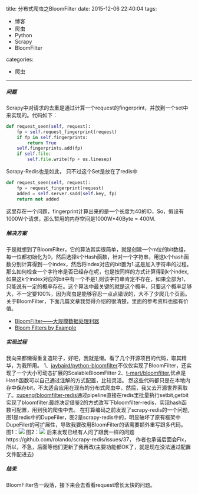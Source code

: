 title: 分布式爬虫之BloomFilter
date: 2015-12-06 22:40:04
tags:
- 博客
- 爬虫
- Python
- Scrapy
- BloomFilter

categories:
- 爬虫
---
##### 问题
Scrapy中对请求的去重是通过计算一个request的fingerprint，并放到一个set中来实现的。代码如下：
```python
def request_seen(self, request):
    fp = self.request_fingerprint(request)
    if fp in self.fingerprints:
        return True
    self.fingerprints.add(fp)
    if self.file:
        self.file.write(fp + os.linesep)
```
Scrapy-Redis也是如此，<!--more--> 只不过这个Set是放在了redis中
```python
def request_seen(self, request):
    fp = request_fingerprint(request)
    added = self.server.sadd(self.key, fp)
    return not added
```
这里存在一个问题，fingerprint计算出来的是一个长度为40的ID，So，假设有1000W个请求，那么暂用的内存空间是1000W*40Byte = 400M.
##### 解决方案
于是就想到了BloomFilter，它的算法其实很简单，就是创建一个m位的bit数组，每一位都初始化为0，然后选择k个Hash函数，针对一个字符串，用这k个hash函数分别计算得到一个index，然后将index对应的bit置为1.这是加入字符串的过程。那么如何检查一个字符串是否已经存在呢，也是按同样的方式计算得到k个index,如果这k个index对应的bit中有一个不是1,则该字符串肯定不存在，如果全部为1，只能说有一定的概率存在。这个算法中最关键的就是这个概率，只要这个概率足够大，不一定要100%，因为爬虫是能够容忍一点点错误的，大不了少爬几个页面。关于BloomFilter，下面几篇文章我觉得介绍的很清楚，里面的参考资料也挺有价值。
* [BloomFilter——大规模数据处理利器](http://www.cnblogs.com/heaad/archive/2011/01/02/1924195.html)
* [Bloom Filters by Example](http://billmill.org/bloomfilter-tutorial/)

##### 实现过程
我向来都懒得重复造轮子，好吧，我就是懒。看了几个开源项目的代码，取其精华，为我所用。
1、[jaybaird/python-bloomfilter](https://github.com/jaybaird/python-bloomfilter)不仅仅实现了BloomFilter，还实现了一个大小可动态扩展的ScalableBloomFilter
2、[t-mart/bloomfilter](https://github.com/t-mart/bloomfilter),优点是Hash函数可以自己通过注解的方式配置，比较灵活。
然这些代码都只是在本地内存中保存bit，不太适合应用在现有的分布式爬虫中，然后，我又去开源世界索取了。[xupeng/bloomfilter-redis](https://github.com/xupeng/bloomfilter-redis)通过pipeline直接在redis里批量执行setbit,getbit实现了bloomfilter.最终决定借鉴2的方式改写下bloomfilter-redis，实现hash函数可配置，用到我的爬虫中去。
在打算编码之前发现了scrapy-redis的一个问题,图1是redis中的DupeFiler，图2是scrapy-redis中的，明显破坏了原有框架中DupeFiler的可扩展性，导致我要改用BloomFilter的话需要额外重写跟多代码。
图1：![](/images/scrapy-dupefilter.png)
图2：![](/images/scrapyredis-dupefilter.png)
后来发现已经有人问了跟我一样的问题https://github.com/rolando/scrapy-redis/issues/37， 作者也承诺后面会Fix，所以，不急，后面等他们更新了我再改(主要功能都OK了，就是现在没法通过配置文件配进去)
##### 结束
BloomFilter告一段落，接下来会去看看request增长太快的问题。

